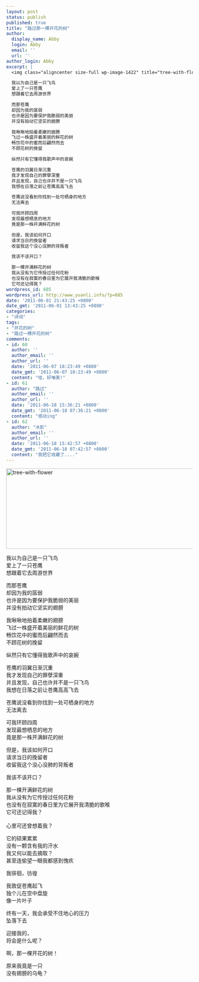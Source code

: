 ```yaml
---
layout: post
status: publish
published: true
title: "路过那一棵开花的树"
author:
  display_name: Abby
  login: Abby
  email: ''
  url: ''
author_login: Abby
excerpt: |
  <img class="aligncenter size-full wp-image-1422" title="tree-with-flower" src="http:&#47;&#47;www.yuanli.info&#47;wp-content&#47;uploads&#47;2009&#47;11&#47;tree-with-flower.jpg" alt="tree-with-flower" width="550" height="217" &#47;>

  我以为自己是一只飞鸟
  爱上了一只苍鹰
  想跟着它去周游世界

  而那苍鹰
  却因为我的孱弱
  也许是因为要保护我脆弱的美丽
  并没有拍动它坚实的翅膀

  我啾啾地拍着柔嫩的翅膀
  飞过一株盛开着美丽的鲜花的树
  畅饮花中的蜜而后翩然而去
  不顾花树的挽留

  纵然只有它懂得我歌声中的哀婉

  苍鹰的羽翼日渐沉重
  我才发现自己的罪孽深重
  并且发现，自己也许并不是一只飞鸟
  我想在日落之前让苍鹰高高飞去

  苍鹰说没看到你找到一处可栖身的地方
  无法离去

  可我环顾四周
  发现最想栖息的地方
  竟是那一株开满鲜花的树

  但是，我该如何开口
  请求当日的挽留者
  收留我这个没心没肺的背叛者

  我该不该开口？

  那一棵开满鲜花的树
  我从没有为它传授过任何花粉
  也没有在寂寞的春日里为它展开我清脆的歌喉
  它可还记得我？
wordpress_id: 685
wordpress_url: http://www.yuanli.info/?p=685
date: '2011-06-01 21:43:25 +0800'
date_gmt: '2011-06-01 13:43:25 +0800'
categories:
- "诗词"
tags:
- "开花的树"
- "路过一棵开花的树"
comments:
- id: 60
  author: ''
  author_email: ''
  author_url: ''
  date: '2011-06-07 18:23:49 +0800'
  date_gmt: '2011-06-07 10:23:49 +0800'
  content: "哇，好唯美!"
- id: 61
  author: "路过"
  author_email: ''
  author_url: ''
  date: '2011-06-18 15:36:21 +0800'
  date_gmt: '2011-06-18 07:36:21 +0800'
  content: "感动ing"
- id: 62
  author: "冰影"
  author_email: ''
  author_url: ''
  date: '2011-06-18 15:42:57 +0800'
  date_gmt: '2011-06-18 07:42:57 +0800'
  content: "我把它收藏了...."
---
```

<p><img class="aligncenter size-full wp-image-1422" title="tree-with-flower" src="http:&#47;&#47;www.yuanli.info&#47;wp-content&#47;uploads&#47;2009&#47;11&#47;tree-with-flower.jpg" alt="tree-with-flower" width="550" height="217" &#47;></p>
<p>我以为自己是一只飞鸟<br />
爱上了一只苍鹰<br />
想跟着它去周游世界</p>
<p>而那苍鹰<br />
却因为我的孱弱<br />
也许是因为要保护我脆弱的美丽<br />
并没有拍动它坚实的翅膀</p>
<p>我啾啾地拍着柔嫩的翅膀<br />
飞过一株盛开着美丽的鲜花的树<br />
畅饮花中的蜜而后翩然而去<br />
不顾花树的挽留</p>
<p>纵然只有它懂得我歌声中的哀婉</p>
<p>苍鹰的羽翼日渐沉重<br />
我才发现自己的罪孽深重<br />
并且发现，自己也许并不是一只飞鸟<br />
我想在日落之前让苍鹰高高飞去</p>
<p>苍鹰说没看到你找到一处可栖身的地方<br />
无法离去</p>
<p>可我环顾四周<br />
发现最想栖息的地方<br />
竟是那一株开满鲜花的树</p>
<p>但是，我该如何开口<br />
请求当日的挽留者<br />
收留我这个没心没肺的背叛者</p>
<p>我该不该开口？</p>
<p>那一棵开满鲜花的树<br />
我从没有为它传授过任何花粉<br />
也没有在寂寞的春日里为它展开我清脆的歌喉<br />
它可还记得我？<br />
<a id="more"></a><a id="more-685"></a><br />
心里可还曾想着我？</p>
<p>它的硕果累累<br />
没有一颗含有我的汗水<br />
我又何以能去摘取？<br />
甚至连偷望一眼我都感到愧疚</p>
<p>我徘徊，彷徨</p>
<p>我敦促苍鹰起飞<br />
独个儿在空中盘旋<br />
像一片叶子</p>
<p>终有一天，我会承受不住地心的压力<br />
坠落下去</p>
<p>迎接我的，<br />
将会是什么呢？</p>
<p>啊，那一棵开花的树！</p>
<p>原来我竟是一只<br />
没有翅膀的乌龟？</p>
